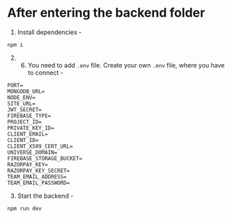 # After entering the backend folder

1. Install dependencies -
```
npm i
```

2. 6. You need to add `.env` file. Create your own `.env` file, where you have to connect - 

```
PORT=
MONGODB_URL=
NODE_ENV=
SITE_URL=
JWT_SECRET=
FIREBASE_TYPE=
PROJECT_ID=
PRIVATE_KEY_ID=
CLIENT_EMAIL=
CLIENT_ID=
CLIENT_X509_CERT_URL=
UNIVERSE_DOMAIN=
FIREBASE_STORAGE_BUCKET=
RAZORPAY_KEY=
RAZORPAY_KEY_SECRET=
TEAM_EMAIL_ADDRESS=
TEAM_EMAIL_PASSWORD=
```

3. Start the backend -

```
npm run dev
```
